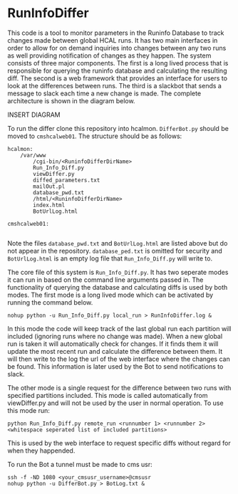 # RunInfoDiffer

This code is a tool to monitor parameters in the Runinfo Database to track changes made between global HCAL runs. It has two main interfaces in order to allow for on demand inquiries into changes between any two runs as well providing notification of changes as they happen. The system consists of three major components. The first is a long lived process that is responsible for querying the runinfo database and calculating the resulting diff. The second is a web framework that provides an interface for users to look at the differences between runs. The third is a slackbot that sends a message to slack each time a new change is made. The complete architecture is shown in the diagram below.

INSERT DIAGRAM

To run the differ clone this repository into hcalmon. `DifferBot.py` should be moved to `cmshcalweb01`. The structure should be as follows:

```
hcalmon:
    /var/www
        /cgi-bin/<RuninfoDifferDirName>
	    Run_Info_Diff.py
	    viewDiffer.py
	    diffed_parameters.txt
	    mailOut.pl
	    database_pwd.txt	
        /html/<RuninfoDifferDirName>
	    index.html
	    BotUrlLog.html

cmshcalweb01:
    
```

Note the files `database_pwd.txt` and `BotUrlLog.html` are listed above but do not appear in the repository. `database_ped.txt` is omitted for security and `BotUrlLog.html` is an empty log file that `Run_Info_Diff.py` will write to.

The core file of this system is `Run_Info_Diff.py`. It has two seperate modes it can run in based on the command line arguments passed in. The functionality of querying the database and calculating diffs is used by both modes. The first mode is a long lived mode which can be activated by running the command below.

```
nohup python -u Run_Info_Diff.py local_run > RunInfoDiffer.log &
```
In this mode the code will keep track of the last global run each partition will included (ignoring runs where no change was made). When a new global run is taken it will automatically check for changes. If it finds them it will update the most recent run and calculate the difference between them. It will then write to the log the url of the web interface where the changes can be found. This information is later used by the Bot to send notifications to slack.

The other mode is a single request for the difference between two runs with specified partitions included. This mode is called automatically from viewDiffer.py and will not be used by the user in normal operation. To use this mode run:

```
python Run_Info_Diff.py remote_run <runnumber 1> <runnumber 2> <whitespace seperated list of included partitions>
```

This is used by the web interface to request specific diffs without regard for when they happended.

To run the Bot a tunnel must be made to cms usr:

```
ssh -f -ND 1080 <your_cmsusr_username>@cmsusr
nohup python -u DifferBot.py > BotLog.txt &
```

